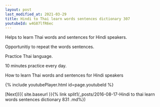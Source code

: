 ```yaml
---
layout: post
last_modified_at: 2021-03-29
title: Hindi to Thai learn words sentences dictionary 307 
youtubeId: w4G87lfR6ec
---
```

 
 
Helps to learn Thai words and sentences for Hindi speakers.

Opportunitiy to repeat the words sentences. 

Practice Thai language. 
 
10 minutes practice every day. 
 
How to learn Thai words and sentences for Hindi speakers 
 
{% include youtubePlayer.html id=page.youtubeId %}
 
 
[Next]({{ site.baseurl }}{% link  split1/_posts/2016-08-17-Hindi to thai learn words sentences dictionary 831 .md%})
 
